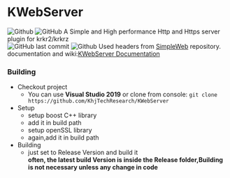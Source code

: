 # KWebServer  
![Github](https://img.shields.io/github/license/KhjTechResearch/KWebServer?label=Stars)
![GitHub](https://img.shields.io/github/license/khjtechresearch/KWebServer)
A Simple and High performance Http and Https server plugin for krkr2/krkrz  
![GitHub last commit](https://img.shields.io/github/last-commit/khjtechresearch/kwebserver)
![Github](https://img.shields.io/github/downloads-pre/KhjTechResearch/KWebServer/latest/total)
Used headers from [SimpleWeb](https://github.com/eidheim/Simple-Web-Server) repository.  
documentation and wiki:[KWebServer Documentation](https://khjtechresearch.github.io/KWebServer/)
### Building
* Checkout project
  * You can use **Visual Studio 2019** or clone from console:
  `git clone https://github.com/KhjTechResearch/KWebServer`
* Setup
  * setup boost C++ library
  * add it in build path
  * setup openSSL library
  * again,add it in build path
* Building
  * just set to Release Version and build it  
**often, the latest build Version is inside the Release folder,Building is not necessary unless any change in code**

